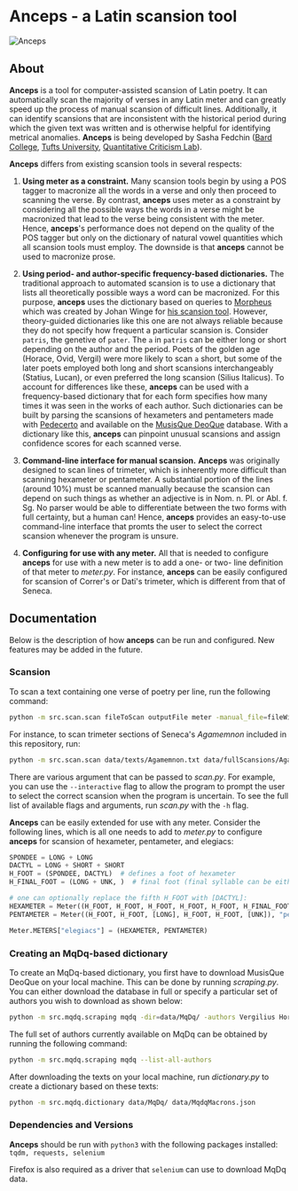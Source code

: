 # Anceps - a Latin scansion tool

![Anceps](SenecaSocrates.jpg)

## About

**Anceps** is a tool for computer-assisted scansion of Latin poetry. It can
automatically scan the majority of verses in any Latin meter and can greatly
speed up the process of manual scansion of difficult lines. Additionally, it
can identify scansions that are inconsistent with the historical period during
which the given text was written and is otherwise helpful for identifying
metrical anomalies. **Anceps** is being developed by Sasha Fedchin ([Bard College](https://www.bard.edu/),
[Tufts University](https://www.tufts.edu/), [Quantitative Criticism Lab](https://www.qcrit.org/)).

**Anceps** differs from existing scansion tools in several respects:

1) **Using meter as a constraint.** Many scansion tools begin by using a POS tagger to macronize
all the words in a verse and only then proceed to scanning the verse.
By contrast, **anceps** uses meter as a constraint by considering all the possible
ways the words in a verse might be macronized that lead to the verse being
consistent with the meter. Hence, **anceps**'s performance does not depend on the
quality of the POS tagger but only on the dictionary of natural vowel quantities
which all scansion tools must employ. The downside is that **anceps** cannot be
used to macronize prose.

2) **Using period- and author-specific frequency-based dictionaries.** The
traditional approach to automated scansion is to use a dictionary that lists all
theoretically possible ways a word can be macronized. For this purpose, **anceps**
uses the dictionary based on queries to [Morpheus](https://github.com/PerseusDL) which was created by Johan Winge
for [his scansion tool](https://github.com/Alatius/latin-macronizer). However, theory-guided dictionaries like this one are not
always reliable because they do not specify how frequent a particular scansion
is. Consider `patris`, the genetive of `pater`. The `a` in `patris` can be
either long or short depending on the author and the period. Poets of the
golden age (Horace, Ovid, Vergil) were more likely to scan `a` short,
but some of the later poets employed both long and short scansions interchangeably
(Statius, Lucan), or even preferred the long scansion (Silius Italicus). To
account for differences like these, **anceps** can be used with a frequency-based
dictionary that for each form specifies how many times it was seen in the works
of each author. Such dictionaries can be built by parsing the scansions of
hexameters and pentameters made with [Pedecerto](http://www.pedecerto.eu/public/) and available on the [MusisQue DeoQue](http://mizar.unive.it/mqdq/public/)
database. With a dictionary like this, **anceps** can pinpoint unusual scansions
and assign confidence scores for each scanned verse.

3) **Command-line interface for manual scansion.** **Anceps** was originally designed
to scan lines of trimeter, which is inherently more difficult than scanning hexameter or
 pentameter. A substantial portion of the lines (around 10%) must be scanned manually
 because the scansion can depend on such things as whether an adjective is in
 Nom. n. Pl. or Abl. f. Sg. No parser would be able to differentiate between the two
 forms with full certainty, but a human can! Hence, **anceps** provides an easy-to-use
 command-line interface that promts the user to select the correct scansion
 whenever the program is unsure.

4) **Configuring for use with any meter.** All that is needed to
configure **anceps** for use with a new meter is to add a one- or two- line
definition of that meter to *meter.py*. For instance, **anceps** can be easily
configured for scansion of Correr's or Dati's trimeter, which is different from
that of Seneca.

## Documentation

Below is the description of how **anceps** can be run and configured. New features
may be added in the future.

### Scansion

To scan a text containing one verse of poetry per line, run the following command:

```bash
python -m src.scan.scan fileToScan outputFile meter -manual_file=fileWithManualScansions -dictionary=MqDqDictionary
```

For instance, to scan trimeter sections of Seneca's *Agamemnon* included in this
repository, run:

```bash
python -m src.scan.scan data/texts/Agamemnon.txt data/fullScansions/Agamemnon.json trimeter -manual_file=data/manualScansions/Agamemnon.txt -dictionary=data/MqDqMacrons.json
```

There are various argument that can be passed to *scan.py*. For example, you can
use the `--interactive` flag to allow the program to prompt the user to select
the correct scansion when the program is uncertain. To see the full list of
available flags and arguments, run *scan.py* with the `-h` flag.

**Anceps** can be easily extended for use with any meter. Consider the following
 lines, which is all one needs to add to *meter.py* to configure **anceps** for
 scansion of hexameter, pentameter, and elegiacs:

```python
SPONDEE = LONG + LONG
DACTYL = LONG + SHORT + SHORT
H_FOOT = (SPONDEE, DACTYL)  # defines a foot of hexameter
H_FINAL_FOOT = (LONG + UNK, )  # final foot (final syllable can be either long or short)

# one can optionally replace the fifth H_FOOT with [DACTYL]:
HEXAMETER = Meter((H_FOOT, H_FOOT, H_FOOT, H_FOOT, H_FOOT, H_FINAL_FOOT), "hexameter")
PENTAMETER = Meter((H_FOOT, H_FOOT, [LONG], H_FOOT, H_FOOT, [UNK]), "pentameter")

Meter.METERS["elegiacs"] = (HEXAMETER, PENTAMETER)
```

### Creating an MqDq-based dictionary

To create an MqDq-based dictionary, you first have to download MusisQue DeoQue
on your local machine. This can be done by running *scraping.py*. You can either
download the database in full or specify a particular set of authors you wish
to download as shown below:

```bash
python -m src.mqdq.scraping mqdq -dir=data/MqDq/ -authors Vergilius Horatius
```

The full set of authors currently available on MqDq can be obtained by running
the following command:

```bash
python -m src.mqdq.scraping mqdq --list-all-authors
```

After downloading the texts on your local machine, run *dictionary.py* to
create a dictionary based on these texts:

```bash
python -m src.mqdq.dictionary data/MqDq/ data/MqdqMacrons.json
```

### Dependencies and Versions

**Anceps** should be run with `python3` with the following packages installed: `tqdm, requests, selenium`

Firefox is also required as a driver that `selenium` can use to download MqDq data.
